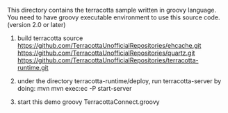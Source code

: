 This directory contains the terracotta sample written in groovy language.  
You need to have groovy executable environment to use this source code.  
(version 2.0 or later)

1. build terracotta source
https://github.com/TerracottaUnofficialRepositories/ehcache.git
https://github.com/TerracottaUnofficialRepositories/quartz.git
https://github.com/TerracottaUnofficialRepositories/terracotta-runtime.git
2. under the directory terracotta-runtime/deploy, run terracotta-server by doing:
mvn mvn exec:ec -P start-server

3. start this demo 
groovy TerracottaConnect.groovy

